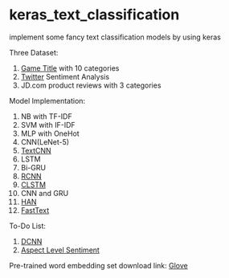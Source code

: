 # keras_text_classification
implement some fancy text classification models by using keras

Three Dataset:
1. [Game Title](https://github.com/llSourcell/How_to_do_Sentiment_Analysis) with 10 categories
2. [Twitter](http://thinknook.com/wp-content/uploads/2012/09/Sentiment-Analysis-Dataset.zip) Sentiment Analysis
3. JD.com product reviews with 3 categories

Model Implementation:
1. NB with TF-IDF
2. SVM with IF-IDF
3. MLP with OneHot
4. CNN(LeNet-5)
5. [TextCNN](https://arxiv.org/abs/1408.5882)
6. LSTM
7. Bi-GRU
8. [RCNN](http://www.nlpr.ia.ac.cn/cip/~liukang/liukangPageFile/Recurrent%20Convolutional%20Neural%20Networks%20for%20Text%20Classification.pdf)
9. [CLSTM](https://arxiv.org/abs/1511.08630)
10. CNN and GRU
11. [HAN](http://aclweb.org/anthology/N/N16/N16-1174.pdf)
12. [FastText](https://arxiv.org/abs/1607.01759)

To-Do List:
1. [DCNN](https://arxiv.org/abs/1404.2188)
2. [Aspect Level Sentiment](http://aclweb.org/anthology/D16-1058)

Pre-trained word embedding set download link: [Glove](https://nlp.stanford.edu/projects/glove/)
